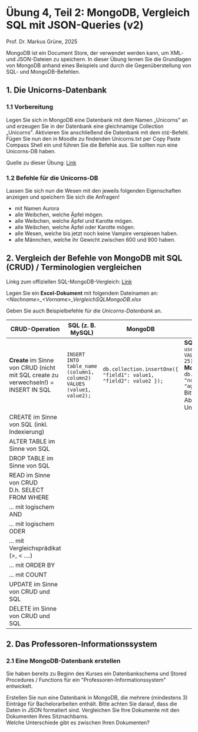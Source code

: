 # Übung 4, Teil 2: MongoDB, Vergleich SQL mit JSON-Queries (v2)

Prof. Dr. Markus Grüne, 2025  

MongoDB ist ein Document Store, der verwendet werden kann, um XML- und JSON-Dateien zu speichern. In dieser Übung lernen Sie die Grundlagen von
MongoDB anhand eines Beispiels und durch die Gegenüberstellung von SQL- und MongoDB-Befehlen.

## 1. Die Unicorns-Datenbank

### 1.1 Vorbereitung

Legen Sie sich in MongoDB eine Datenbank mit dem Namen „Unicorns" an und erzeugen Sie in der Datenbank eine gleichnamige Collection „Unicorns".
Aktivieren Sie anschließend die Datenbank mit dem `USE`-Befehl.
Fügen Sie nun den in Moodle zu findenden Unicorns.txt per Copy Paste Compass Shell ein und führen Sie die Befehle aus. Sie sollten nun eine Unicorns-DB haben.  

Quelle zu dieser Übung: [Link](https://github.com/karlseguin/the-little-mongodb-book/blob/master/en/mongodb.markdown)

### 1.2 Befehle für die Unicorns-DB  

Lassen Sie sich nun die Wesen mit den jeweils folgenden Eigenschaften
anzeigen und speichern Sie sich die Anfragen!

- mit Namen Aurora
- alle Weibchen, welche Äpfel mögen.
- alle Weibchen, welche Äpfel und Karotte mögen.
- alle Weibchen, welche Äpfel oder Karotte mögen.
- alle Wesen, welche bis jetzt noch keine Vampire verspiesen haben.
- alle Männchen, welche ihr Gewicht zwischen 600 und 900 haben.

## 2. Vergleich der Befehle von MongoDB mit SQL (CRUD) / Terminologien vergleichen

Linkg zum offiziellen SQL-MongoDB-Vergleich: [Link](https://www.mongodb.com/docs/manual/reference/sql-comparison/)

Legen Sie ein **Excel-Dokument** mit folgendem Dateinamen an:  
_\<Nachname\>\_\<Vorname\>\_VergleichSQLMongoDB.xlsx_  

Geben Sie auch Beispielbefehle für die _Unicorns-Datenbank_ an.

| **CRUD-Operation** | **SQL (z. B. MySQL)** | **MongoDB** | **Beispiele**               |
|---------------|-----------------------|---------------------|----------------------------------|
| **Create** im Sinne von CRUD   (nicht mit SQL create zu verwechseln!) = INSERT IN SQL | `INSERT INTO table_name (column1, column2) VALUES (value1, value2);`                 | `db.collection.insertOne({ "field1": value1, "field2": value2 });`          | **SQL**: `INSERT INTO users (name, age) VALUES ('Alice', 25);`<br>  **MongoDB**: `db.users.insertOne({ "name": "Alice", "age": 25 });` <br> Bitte mit treffenden Abfragen gegen die Unicorns ersetzen! |
| CREATE im Sinne von SQL (inkl. Indexierung) |  |   | |  
| ALTER TABLE im Sinne von SQL | | | |  
| DROP TABLE im Sinne von SQL | | | |  
| READ im Sinne von CRUD <br> D.h. SELECT FROM WHERE | | | |  
|   ... mit logischem AND | | | |  
|   ... mit logischem ODER | | | |  
|   ... mit Vergleichsprädikat (\>, \< ....) | | | |  
|  ... mit ORDER BY | | | |  
|  ...  mit COUNT | | | |  
| UPDATE im Sinne von CRUD und SQL | | | |  
| DELETE im Sinne von CRUD und SQL | | | |  

## 2. Das Professoren-Informationssystem  

### 2.1 Eine MongoDB-Datenbank erstellen  

Sie haben bereits zu Beginn des Kurses ein Datenbankschema und Stored Procedures / Functions für ein "Professoren-Informationssystem" entwickelt.  

Erstellen Sie nun eine Datenbank in MongoDB, die mehrere (mindestens 3) Einträge für Bachelorarbeiten enthält. Bitte achten Sie darauf, dass die Daten in JSON formatiert sind. Vergleichen Sie Ihre Dokumente mit den Dokumenten Ihres Sitznachbarns.  
Welche Unterschiede gibt es zwischen Ihren Dokumenten?  
